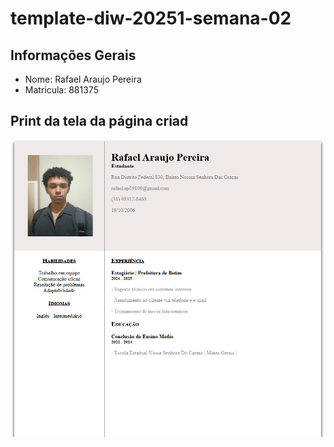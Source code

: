 # template-diw-20251-semana-02

## Informações Gerais
- Nome: Rafael Araujo Pereira
- Matricula: 881375

## Print da tela da página criad
![alt text](public/imagens/Curriculo.png)